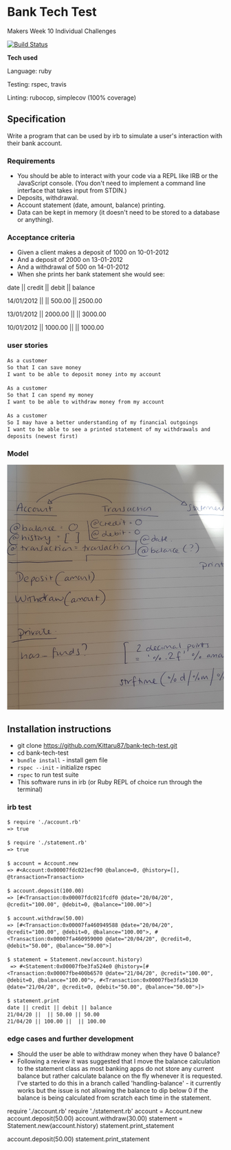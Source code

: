 # Bank Tech Test

Makers Week 10 Individual Challenges

[![Build Status](https://travis-ci.com/Kittaru87/bank-tech-test.svg?branch=master)](https://travis-ci.com/Kittaru87/bank-tech-test)

**Tech used**

Language: ruby

Testing: rspec, travis

Linting: rubocop, simplecov (100% coverage)

## Specification
Write a program that can be used by irb to simulate a user's interaction with their bank account.

### Requirements

* You should be able to interact with your code via a REPL like IRB or the JavaScript console. (You don't need to implement a command line interface that takes input from STDIN.)
* Deposits, withdrawal.
* Account statement (date, amount, balance) printing.
* Data can be kept in memory (it doesn't need to be stored to a database or anything).

### Acceptance criteria

* Given a client makes a deposit of 1000 on 10-01-2012
* And a deposit of 2000 on 13-01-2012
* And a withdrawal of 500 on 14-01-2012
* When she prints her bank statement she would see:

date || credit || debit || balance

14/01/2012 || || 500.00 || 2500.00

13/01/2012 || 2000.00 || || 3000.00

10/01/2012 || 1000.00 || || 1000.00

### user stories
```
As a customer
So that I can save money
I want to be able to deposit money into my account

As a customer
So that I can spend my money
I want to be able to withdraw money from my account

As a customer
So I may have a better understanding of my financial outgoings
I want to be able to see a printed statement of my withdrawals and deposits (newest first)
```
### Model

![Bank Tech Test Model](./public/bank-tt-model.jpg)

## Installation instructions

* git clone https://github.com/Kittaru87/bank-tech-test.git
* cd bank-tech-test
* `bundle install` - install gem file
* `rspec --init` - initialize rspec
* `rspec` to run test suite
* This software runs in irb (or Ruby REPL of choice run through the terminal)

### irb test
```
$ require './account.rb'
=> true 

$ require './statement.rb'
=> true 

$ account = Account.new
=> #<Account:0x00007fdc021ecf90 @balance=0, @history=[], @transaction=Transaction> 

$ account.deposit(100.00)
=> [#<Transaction:0x00007fdc021fcdf0 @date="20/04/20", @credit="100.00", @debit=0, @balance="100.00">] 

$ account.withdraw(50.00)
=> [#<Transaction:0x00007fa460949588 @date="20/04/20", @credit="100.00", @debit=0, @balance="100.00">, #<Transaction:0x00007fa460959000 @date="20/04/20", @credit=0, @debit="50.00", @balance="50.00">] 

$ statement = Statement.new(account.history)
 => #<Statement:0x00007fbe3fa524e0 @history=[#<Transaction:0x00007fbe400b6570 @date="21/04/20", @credit="100.00", @debit=0, @balance="100.00">, #<Transaction:0x00007fbe3fa5b130 @date="21/04/20", @credit=0, @debit="50.00", @balance="50.00">]> 

$ statement.print
date || credit || debit || balance
21/04/20 ||  || 50.00 || 50.00
21/04/20 || 100.00 ||  || 100.00
```

### edge cases and further development
* Should the user be able to withdraw money when they have 0 balance?
* Following a review it was suggested that I move the balance calculation to the statement class as most banking apps do not store any current balance but rather calculate balance on the fly whenever it is requested. I've started to do this in a branch called 'handling-balance' - it currently works but the issue is not allowing the balance to dip below 0 if the balance is being calculated from scratch each time in the statement.



require './account.rb'
require './statement.rb'
account = Account.new
account.deposit(50.00)
account.withdraw(30.00)
statement = Statement.new(account.history)
statement.print_statement

account.deposit(50.00)
statement.print_statement